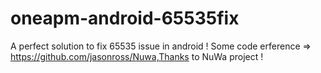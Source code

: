 # oneapm-android-65535fix
A perfect solution to fix 65535 issue in android  !
Some code erference => https://github.com/jasonross/Nuwa,Thanks to NuWa project !


